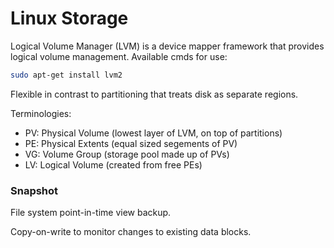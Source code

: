 # Linux Storage

Logical Volume Manager (LVM) is a device mapper framework that provides logical volume management. Available cmds for use:
```bash
sudo apt-get install lvm2
```

Flexible in contrast to partitioning that treats disk as separate regions.

Terminologies:
* PV: Physical Volume (lowest layer of LVM, on top of partitions)
* PE: Physical Extents (equal sized segements of PV)
* VG: Volume Group (storage pool made up of PVs)
* LV: Logical Volume (created from free PEs)

### Snapshot

File system point-in-time view backup.

Copy-on-write to monitor changes to existing data blocks.